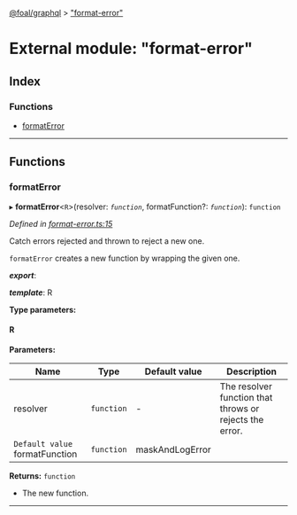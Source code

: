 [@foal/graphql](../README.md) > ["format-error"](../modules/_format_error_.md)

# External module: "format-error"

## Index

### Functions

* [formatError](_format_error_.md#formaterror)

---

## Functions

<a id="formaterror"></a>

###  formatError

▸ **formatError**<`R`>(resolver: *`function`*, formatFunction?: *`function`*): `function`

*Defined in [format-error.ts:15](https://github.com/FoalTS/foal/blob/aac11366/packages/graphql/src/format-error.ts#L15)*

Catch errors rejected and thrown to reject a new one.

`formatError` creates a new function by wrapping the given one.

*__export__*: 

*__template__*: R

**Type parameters:**

#### R 
**Parameters:**

| Name | Type | Default value | Description |
| ------ | ------ | ------ | ------ |
| resolver | `function` | - |  The resolver function that throws or rejects the error. |
| `Default value` formatFunction | `function` |  maskAndLogError |

**Returns:** `function`
- The new function.

___

